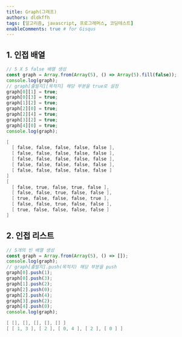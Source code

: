 ```yaml
---
title: Graph(그래프)
authors: dldkffh
tags: [알고리즘, javascript, 프로그래머스, 코딩테스트]
enableComments: true # for Gisqus
---
```


## 1. 인접 배열

```javascript showLineNumbers title="javascript"
// 5 X 5 false 배열 생성
const graph = Array.from(Array(5), () => Array(5).fill(false));
console.log(graph);
// graph[출발지][목적지] 해당 부분을 true로 설정
graph[0][1] = true;
graph[0][3] = true;
graph[1][2] = true;
graph[2][0] = true;
graph[2][4] = true;
graph[3][2] = true;
graph[4][0] = true;
console.log(graph);
```

<!--truncate-->

```powershell title="powershell"
[
  [ false, false, false, false, false ],
  [ false, false, false, false, false ],
  [ false, false, false, false, false ],
  [ false, false, false, false, false ],
  [ false, false, false, false, false ]
]
[
  [ false, true, false, true, false ],
  [ false, false, true, false, false ],
  [ true, false, false, false, true ],
  [ false, false, true, false, false ],
  [ true, false, false, false, false ]
]
```

## 2. 인접 리스트

```javascript showLineNumbers title="javascript"
// 5개의 빈 배열 생성
const graph = Array.from(Array(5), () => []);
console.log(graph);
// graph[출발지].push(목적지) 해당 부분을 push
graph[0].push(1);
graph[0].push(3);
graph[1].push(2);
graph[2].push(0);
graph[2].push(4);
graph[3].push(2);
graph[4].push(0);
console.log(graph);
```

```powershell title="powershell"
[ [], [], [], [], [] ]
[ [ 1, 3 ], [ 2 ], [ 0, 4 ], [ 2 ], [ 0 ] ]
```
